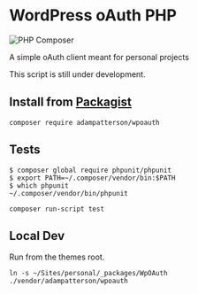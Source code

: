 # WordPress oAuth PHP
![PHP Composer](https://github.com/adampatterson/wpoauth/workflows/PHP%20Composer/badge.svg?branch=main)

A simple oAuth client meant for personal projects

This script is still under development.

## Install from [Packagist](https://packagist.org/packages/adampatterson/wpoauth)

`composer require adampatterson/wpoauth`

## Tests

```
$ composer global require phpunit/phpunit
$ export PATH=~/.composer/vendor/bin:$PATH
$ which phpunit
~/.composer/vendor/bin/phpunit
```

`composer run-script test`

## Local Dev

Run from the themes root.

` ln -s ~/Sites/personal/_packages/WpOAuth ./vendor/adampatterson/wpoauth `
